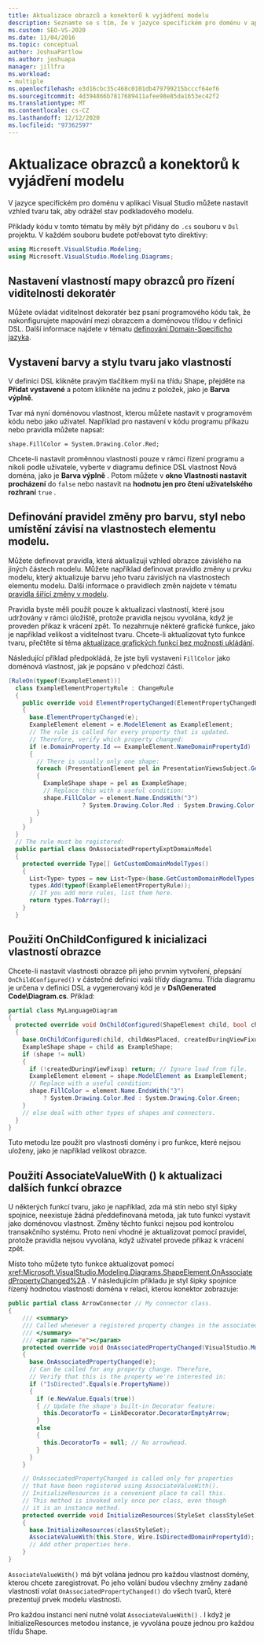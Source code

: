 ```yaml
---
title: Aktualizace obrazců a konektorů k vyjádření modelu
description: Seznamte se s tím, že v jazyce specifickém pro doménu v aplikaci Visual Studio můžete nastavit vzhled tvaru, který odráží stav podkladového modelu.
ms.custom: SEO-VS-2020
ms.date: 11/04/2016
ms.topic: conceptual
author: JoshuaPartlow
ms.author: joshuapa
manager: jillfra
ms.workload:
- multiple
ms.openlocfilehash: e3d16cbc35c468c0101db479799215bcccf64ef6
ms.sourcegitcommit: 4d394866b7817689411afee98e85da1653ec42f2
ms.translationtype: MT
ms.contentlocale: cs-CZ
ms.lasthandoff: 12/12/2020
ms.locfileid: "97362597"
---
```

# <a name="update-shapes-and-connectors-to-reflect-the-model"></a>Aktualizace obrazců a konektorů k vyjádření modelu

V jazyce specifickém pro doménu v aplikaci Visual Studio můžete nastavit vzhled tvaru tak, aby odrážel stav podkladového modelu.

Příklady kódu v tomto tématu by měly být přidány do `.cs` souboru v `Dsl` projektu. V každém souboru budete potřebovat tyto direktivy:

```csharp
using Microsoft.VisualStudio.Modeling;
using Microsoft.VisualStudio.Modeling.Diagrams;
```

## <a name="set-shape-map-properties-to-control-the-visibility-of-a-decorator"></a>Nastavení vlastností mapy obrazců pro řízení viditelnosti dekoratér

Můžete ovládat viditelnost dekoratér bez psaní programového kódu tak, že nakonfigurujete mapování mezi obrazcem a doménovou třídou v definici DSL. Další informace najdete v tématu [definování Domain-Specificho jazyka](../modeling/how-to-define-a-domain-specific-language.md).

## <a name="expose-the-color-and-style-of-a-shape-as-properties"></a>Vystavení barvy a stylu tvaru jako vlastností

V definici DSL klikněte pravým tlačítkem myši na třídu Shape, přejděte na **Přidat vystavené** a potom klikněte na jednu z položek, jako je **Barva výplně**.

Tvar má nyní doménovou vlastnost, kterou můžete nastavit v programovém kódu nebo jako uživatel. Například pro nastavení v kódu programu příkazu nebo pravidla můžete napsat:

`shape.FillColor = System.Drawing.Color.Red;`

Chcete-li nastavit proměnnou vlastnosti pouze v rámci řízení programu a nikoli podle uživatele, vyberte v diagramu definice DSL vlastnost Nová doména, jako je **Barva výplně** . Potom můžete v **okno Vlastnosti nastavit procházení** do `false` nebo nastavit na **hodnotu jen pro čtení uživatelského rozhraní** `true` .

## <a name="define-change-rules-to-make-color-style-or-location-depend-on-model-element-properties"></a>Definování pravidel změny pro barvu, styl nebo umístění závisí na vlastnostech elementu modelu.
 Můžete definovat pravidla, která aktualizují vzhled obrazce závislého na jiných částech modelu. Můžete například definovat pravidlo změny u prvku modelu, který aktualizuje barvu jeho tvaru závislých na vlastnostech elementu modelu. Další informace o pravidlech změn najdete v tématu [pravidla šířící změny v modelu](../modeling/rules-propagate-changes-within-the-model.md).

 Pravidla byste měli použít pouze k aktualizaci vlastností, které jsou udržovány v rámci úložiště, protože pravidla nejsou vyvolána, když je proveden příkaz k vrácení zpět. To nezahrnuje některé grafické funkce, jako je například velikost a viditelnost tvaru. Chcete-li aktualizovat tyto funkce tvaru, přečtěte si téma [aktualizace grafických funkcí bez možnosti ukládání](#OnAssociatedProperty).

 Následující příklad předpokládá, že jste byli vystaveni `FillColor` jako doménová vlastnost, jak je popsáno v předchozí části.

```csharp
[RuleOn(typeof(ExampleElement))]
  class ExampleElementPropertyRule : ChangeRule
  {
    public override void ElementPropertyChanged(ElementPropertyChangedEventArgs e)
    {
      base.ElementPropertyChanged(e);
      ExampleElement element = e.ModelElement as ExampleElement;
      // The rule is called for every property that is updated.
      // Therefore, verify which property changed:
      if (e.DomainProperty.Id == ExampleElement.NameDomainPropertyId)
      {
        // There is usually only one shape:
        foreach (PresentationElement pel in PresentationViewsSubject.GetPresentation(element))
        {
          ExampleShape shape = pel as ExampleShape;
          // Replace this with a useful condition:
          shape.FillColor = element.Name.EndsWith("3")
                     ? System.Drawing.Color.Red : System.Drawing.Color.Green;
        }
      }
    }
  }
  // The rule must be registered:
  public partial class OnAssociatedPropertyExptDomainModel
  {
    protected override Type[] GetCustomDomainModelTypes()
    {
      List<Type> types = new List<Type>(base.GetCustomDomainModelTypes());
      types.Add(typeof(ExampleElementPropertyRule));
      // If you add more rules, list them here.
      return types.ToArray();
    }
  }
```

## <a name="use-onchildconfigured-to-initialize-a-shapes-properties"></a>Použití OnChildConfigured k inicializaci vlastností obrazce

Chcete-li nastavit vlastnosti obrazce při jeho prvním vytvoření, přepsání `OnChildConfigured()` v částečné definici vaší třídy diagramu. Třída diagramu je určena v definici DSL a vygenerovaný kód je v **Dsl\Generated Code\Diagram.cs**. Příklad:

```csharp
partial class MyLanguageDiagram
{
  protected override void OnChildConfigured(ShapeElement child, bool childWasPlaced, bool createdDuringViewFixup)
  {
    base.OnChildConfigured(child, childWasPlaced, createdDuringViewFixup);
    ExampleShape shape = child as ExampleShape;
    if (shape != null)
    {
      if (!createdDuringViewFixup) return; // Ignore load from file.
      ExampleElement element = shape.ModelElement as ExampleElement;
      // Replace with a useful condition:
      shape.FillColor = element.Name.EndsWith("3")
          ? System.Drawing.Color.Red : System.Drawing.Color.Green;
    }
    // else deal with other types of shapes and connectors.
  }
}
```

Tuto metodu lze použít pro vlastnosti domény i pro funkce, které nejsou uloženy, jako je například velikost obrazce.

## <a name="use-associatevaluewith-to-update-other-features-of-a-shape"></a><a name="OnAssociatedProperty"></a> Použití AssociateValueWith () k aktualizaci dalších funkcí obrazce

U některých funkcí tvaru, jako je například, zda má stín nebo styl šipky spojnice, neexistuje žádná předdefinovaná metoda, jak tuto funkci vystavit jako doménovou vlastnost.  Změny těchto funkcí nejsou pod kontrolou transakčního systému. Proto není vhodné je aktualizovat pomocí pravidel, protože pravidla nejsou vyvolána, když uživatel provede příkaz k vrácení zpět.

Místo toho můžete tyto funkce aktualizovat pomocí <xref:Microsoft.VisualStudio.Modeling.Diagrams.ShapeElement.OnAssociatedPropertyChanged%2A> . V následujícím příkladu je styl šipky spojnice řízený hodnotou vlastnosti doména v relaci, kterou konektor zobrazuje:

```csharp
public partial class ArrowConnector // My connector class.
{
    /// <summary>
    /// Called whenever a registered property changes in the associated model element.
    /// </summary>
    /// <param name="e"></param>
    protected override void OnAssociatedPropertyChanged(VisualStudio.Modeling.Diagrams.PropertyChangedEventArgs e)
    {
      base.OnAssociatedPropertyChanged(e);
      // Can be called for any property change. Therefore,
      // Verify that this is the property we're interested in:
      if ("IsDirected".Equals(e.PropertyName))
      {
        if (e.NewValue.Equals(true))
        { // Update the shape's built-in Decorator feature:
          this.DecoratorTo = LinkDecorator.DecoratorEmptyArrow;
        }
        else
        {
          this.DecoratorTo = null; // No arrowhead.
        }
      }
    }

    // OnAssociatedPropertyChanged is called only for properties
    // that have been registered using AssociateValueWith().
    // InitializeResources is a convenient place to call this.
    // This method is invoked only once per class, even though
    // it is an instance method.
    protected override void InitializeResources(StyleSet classStyleSet)
    {
      base.InitializeResources(classStyleSet);
      AssociateValueWith(this.Store, Wire.IsDirectedDomainPropertyId);
      // Add other properties here.
    }
}
```

`AssociateValueWith()` má být volána jednou pro každou vlastnost domény, kterou chcete zaregistrovat. Po jeho volání budou všechny změny zadané vlastnosti volat `OnAssociatedPropertyChanged()` do všech tvarů, které prezentují prvek modelu vlastnosti.

Pro každou instanci není nutné volat `AssociateValueWith()` . I když je InitializeResources metodou instance, je vyvolána pouze jednou pro každou třídu Shape.

